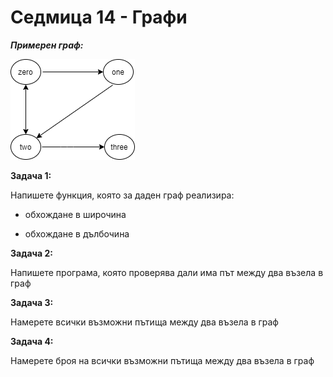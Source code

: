 # Седмица 14 - Графи

***Примерен граф:***

![alt text](https://github.com/DenitsaStoianova/Data-Structures-and-Algorithms/blob/main/Week14/GraphsPhotos/simpleGraph.png)


**Задача 1:**

Напишете функция, която за даден граф реализира:

- обхождане в широчина 

- обхождане в дълбочина

**Задача 2:**

Напишете програма, която проверява дали има път между два възела в граф

**Задача 3:**

Намерете всички възможни пътища между два възела в граф

**Задача 4:**

Намерете броя на всички възможни пътища между два възела в граф
